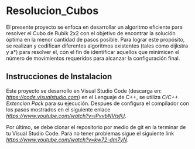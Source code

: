 # Resolucion_Cubos
El presente proyecto se enfoca en desarrollar un algoritmo eficiente para resolver el Cubo de Rubik 2x2 con el objetivo de encontrar la solución óptima en la menor cantidad de pasos posible. Para lograr este propósito, se realizan y codifican diferentes algoritmos existentes (tales como dijkstra y a*) para resolver el, con el fin de identificar aquellos que minimicen el número de movimientos requeridos para alcanzar la configuración final.

## Instrucciones de Instalacion
Este proyecto se desarrollo en Visual Studio Code (descarga en: *https://code.visualstudio.com*) en el Lenguaje de C++, se utiliza *C/C++ Extencion Pack* para su ejecución. Despues de configura el compilador con los pasos mostrados en el siguiente enlace *https://www.youtube.com/watch?v=iPvvbNVisfU*.

Por último, se debe clonar el repositorio por medio de git en la terminar de tu Visual Studio Code. Para no tener problemas sigue el siguiente link *https://www.youtube.com/watch?v=kw72-dm7yN*.